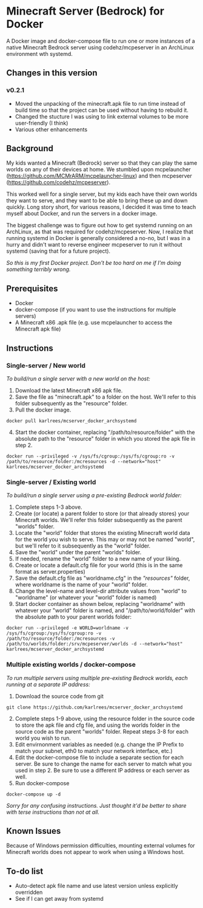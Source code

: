 # Minecraft Server (Bedrock) for Docker

A Docker image and docker-compose file to run one or more instances of a native Minecraft Bedrock server using codehz/mcpeserver in an ArchLinux environment wth systemd.


## Changes in this version

### v0.2.1
- Moved the unpacking of the minecraft.apk file to run time instead of build time so that the project can be used without having to rebuild it.
- Changed the stucture I was using to link external volumes to be more user-friendly (I think)
- Various other enhancements

## Background

My kids wanted a Minecraft (Bedrock) server so that they can play the same worlds on any of their devices at home.  We stumbled upon mcpelauncher (https://github.com/MCMrARM/mcpelauncher-linux) and then mcpeserver (https://github.com/codehz/mcpeserver).

This worked well for a single server, but my kids each have their own worlds they want to serve, and they want to be able to bring these up and down quickly.  Long story short, for various reasons, I decided it was time to teach myself about Docker, and run the servers in a docker image.

The biggest challenge was to figure out how to get systemd running on an ArchLinux, as that was required for codehz/mcpeserver.  Now, I realize that running systemd in Docker is generally considered a no-no, but I was in a hurry and didn't want to reverse engineer mcpeserver to run it without systemd (saving that for a future project).

*So this is my first Docker project.  Don't be too hard on me if I'm doing something terribly wrong.*


## Prerequisites

- Docker
- docker-compose (if you want to use the instructions for  multiple servers)
- A Minecraft x86 .apk file (e.g. use mcpelauncher to access the Minecraft apk file)

## Instructions

### Single-server / New world

*To build/run a single server with a new world on the host:*

1. Download the latest Minecraft x86 apk file.
2. Save the file as "minecraft.apk" to a folder on the host.  We'll refer to this folder subsequently as the "resource" folder.
3. Pull the docker image.

```
docker pull karlrees/mcserver_docker_archsystemd
```

4. Start the docker container, replacing "/path/to/resource/folder" with the absolute path to the "resource" folder in which you stored the apk file in step 2. 

```
docker run --privileged -v /sys/fs/cgroup:/sys/fs/cgroup:ro -v /path/to/resource/folder:/mcresources -d --network="host" karlrees/mcserver_docker_archsystemd
```

### Single-server / Existing world

*To build/run a single server using a pre-existing Bedrock world folder:*

1. Complete steps 1-3 above.
2. Create (or locate) a parent folder to store (or that already stores) your Minecraft worlds.  We'll refer this folder subsequently as the parent "worlds" folder.
3. Locate the "world" folder that stores the existing Minecraft world data for the world you wish to serve.  This may or may not be named "world", but we'll refer to it subsequently as the "world" folder.
4. Save the "world" under the parent "worlds" folder.
5. If needed, rename the "world" folder to a new name of your liking.
7. Create or locate a default.cfg file for your world (this is in the same format as server.properties)
8. Save the default.cfg file as "worldname.cfg" in the *"resources"* folder, where worldname is the name of your "world" folder.
9. Change the level-name and level-dir attribute values from "world" to "worldname" (or whatever your "world" folder is named)
9. Start docker container as shown below, replacing "worldname" with whatever your "world" folder is named, and "/path/to/world/folder" with the absolute path to your parent worlds folder:

```
docker run --privileged -e WORLD=worldname -v /sys/fs/cgroup:/sys/fs/cgroup:ro -v /path/to/resource/folder:/mcresources -v /path/to/worlds/folder:/srv/mcpeserver/worlds -d --network="host" karlrees/mcserver_docker_archsystemd
```

### Multiple existing worlds / docker-compose

*To run multiple servers using multiple pre-existing Bedrock worlds, each running at a separate IP address:*

1. Download the source code from git

```
git clone https://github.com/karlrees/mcserver_docker_archsystemd
```

2. Complete steps 1-9 above, using the resource folder in the source code to store the apk file and cfg file, and using the worlds folder in the source code as the parent "worlds" folder.  Repeat steps 3-8 for each world you wish to run.
3. Edit envirnonment variables as needed (e.g. change the IP Prefix to match your subnet, eth0 to match your network interface, etc.)
4. Edit the docker-compose file to include a separate section for each server.  Be sure to change the name for each server to match what you used in step 2.  Be sure to use a different IP address or each server as well.
5. Run docker-compose

```
docker-compose up -d
```


*Sorry for any confusing instructions.  Just thought it'd be better to share with terse instructions than not at all.*

## Known Issues

Because of Windows permission difficulties, mounting external volumes for Minecraft worlds does not appear to work when using a Windows host.

## To-do list

- Auto-detect apk file name and use latest version unless explicitly overridden
- See if I can get away from systemd
